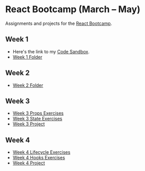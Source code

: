 # React Bootcamp (March – May)

Assignments and projects for the [React Bootcamp](https://javascriptforwp.com/bootcamp/react/).

## Week 1

- Here's the link to my [Code Sandbox](https://codesandbox.io/s/jsforwp-react-bootcamp-week-1-pxlws).
- [Week 1 Folder](https://github.com/khleomix/jsforwp-react-bootcamp/tree/master/week-1)

## Week 2

- [Week 2 Folder](https://github.com/khleomix/jsforwp-react-bootcamp/tree/master/week-2)

## Week 3

- [Week 3 Props Exercises](https://github.com/khleomix/jsforwp-react-bootcamp/tree/master/week-3/exercises/Props)
- [Week 3 State Exercises](https://github.com/khleomix/jsforwp-react-bootcamp/tree/master/week-3/exercises/State)
- [Week 3 Project](https://github.com/khleomix/jsforwp-react-bootcamp/tree/master/week-3/project)

## Week 4

- [Week 4 Lifecycle Exercises](https://github.com/khleomix/jsforwp-react-bootcamp/tree/master/week-4/exercises/lifecycle)
- [Week 4 Hooks Exercises](https://github.com/khleomix/jsforwp-react-bootcamp/tree/master/week-4/exercises/hooks)
- [Week 4 Project](https://github.com/khleomix/jsforwp-react-bootcamp/tree/master/week-4/project)
